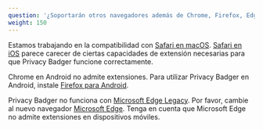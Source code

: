 ```yaml
---
question: '¿Soportarán otros navegadores además de Chrome, Firefox, Edge y Opera?'
weight: 150
---
```


Estamos trabajando en la compatibilidad con [Safari en macOS](https://github.com/EFForg/privacybadger/issues/549#issuecomment-1209648999). [Safari en iOS](https://github.com/EFForg/privacybadger/issues/549#issuecomment-744583479) parece carecer de ciertas capacidades de extensión necesarias para que Privacy Badger funcione correctamente.

Chrome en Android no admite extensiones. Para utilizar Privacy Badger en Android, instale [Firefox para Android](https://play.google.com/store/apps/details?id=org.mozilla.firefox).

Privacy Badger no funciona con [Microsoft Edge Legacy](https://support.microsoft.com/es-es/microsoft-edge/-qu%C3%A9-es-microsoft-edge-versi%C3%B3n-anterior-3e779e55-4c55-08e6-ecc8-2333768c0fb0). Por favor, cambie al nuevo navegador [Microsoft Edge](https://www.microsoft.com/es-es/edge). Tenga en cuenta que Microsoft Edge no admite extensiones en dispositivos móviles.
